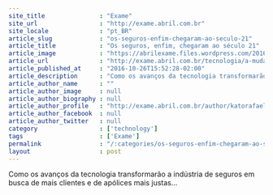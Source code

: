 ```yaml
---
site_title               : "Exame"
site_url                 : "http://exame.abril.com.br"
site_locale              : "pt_BR"
article_slug             : "os-seguros-enfim-chegaram-ao-seculo-21"
article_title            : "Os seguros, enfim, chegaram ao século 21"
article_image            : "https://abrilexame.files.wordpress.com/2016/10/carros-transito.jpg?quality=70&strip=all&w=1024"
article_url              : "http://exame.abril.com.br/tecnologia/a-mudanca-tecnologica-nos-seguros/"
article_published_at     : "2016-10-26T15:52:28-02:00"
article_description      : "Como os avanços da tecnologia transformarão a indústria de seguros em busca de mais clientes e de apólices mais justas..."
article_author_name      : ""
article_author_image     : null
article_author_biography : null
article_author_profile   : "http://exame.abril.com.br/author/katorafael/"
article_author_facebook  : null
article_author_twitter   : null
category                 : ['technology']
tags                     : ['Exame']
permalink                : "/:categories/os-seguros-enfim-chegaram-ao-seculo-21/"
layout                   : post
---
```


Como os avanços da tecnologia transformarão a indústria de seguros em busca de mais clientes e de apólices mais justas...
